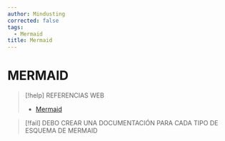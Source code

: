 ```yaml
---
author: Mindusting
corrected: false
tags:
  - Mermaid
title: Mermaid
---
```


# MERMAID

> [!help] REFERENCIAS WEB
> - [Mermaid](https://mermaid.js.org/syntax/flowchart.html)

> [!fail] DEBO CREAR UNA DOCUMENTACIÓN PARA CADA TIPO DE ESQUEMA DE MERMAID
